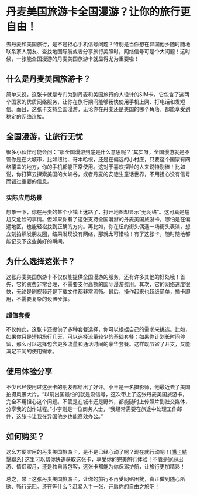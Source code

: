 # 丹麦美国旅游卡全国漫游？让你的旅行更自由！

去丹麦和美国旅行，是不是担心手机信号问题？特别是当你想在异国他乡随时随地联系家人朋友、查找地图导航或者分享旅行美照时，网络信号可是个大问题！这时候，一张能全国漫游的丹麦美国旅游卡就显得尤为重要啦！

## 什么是丹麦美国旅游卡？

简单来说，这张卡就是专门为到丹麦和美国旅行的人设计的SIM卡。它包含了这两个国家的优质网络服务，让你在旅行期间能够畅快使用手机上网、打电话和发短信。而且，这张卡支持全国漫游，无论你在丹麦还是美国的哪个角落，都能享受到稳定的网络连接。

## 全国漫游，让旅行无忧

很多小伙伴可能会问：“那全国漫游到底是什么意思呢？”其实呀，全国漫游就是不管你是在大城市，比如纽约、哥本哈根，还是在偏远的小村庄，只要这个国家有网络覆盖的地方，你的手机都能正常使用。这对于喜欢探险的人来说特别棒！比如说，你打算去探索美国的大峡谷，或者丹麦的安徒生童话世界，不用担心没有信号而错过重要的信息。

### 实际应用场景

想象一下，你在丹麦的某个小镇上迷路了，打开地图却显示“无网络”。这可真是尴尬又危险的事情。但如果你有了这张支持全国漫游的丹麦美国旅游卡，哪怕是在偏远地区，也能轻松找到正确的方向。再比如，你在纽约街头偶遇一场街头表演，想立刻拍照发朋友圈，结果发现没有网络，那就太可惜啦！有了这张卡，随时随地都能记录下这些美好的瞬间。

## 为什么选择这张卡？

这张丹麦美国旅游卡不仅仅能提供全国漫游的服务，还有许多其他的好处哦！首先，它的资费非常合理，不需要支付高额的国际漫游费用。其次，它的网络速度很快，无论是刷视频还是下载文件都非常流畅。最后，操作起来也超级简单，插卡即用，不需要复杂的设置步骤。

### 超值套餐

不仅如此，这张卡还提供了多种套餐选择，你可以根据自己的需求来挑选。比如，如果你只是短期旅行几天，可以选择流量较少的基础套餐；如果你计划长时间停留，那么可以选择包含更多流量和通话时间的豪华套餐。这样既节省了开支，又能满足不同的使用需求。

## 使用体验分享

不少已经使用过这张卡的朋友都给出了好评。小王是一名摄影师，他最近去了美国拍摄风景大片。“以前出国最怕的就是没信号，这次带上了这张丹麦美国旅游卡，完全不用担心这个问题。不管是在城市还是野外，都能随时上传照片到社交媒体，分享我的创作过程。”小李则是一位商务人士，“我经常需要在旅途中处理工作邮件，这张卡让我在异国他乡也能高效办公。”

## 如何购买？

这么方便实用的丹麦美国旅游卡，是不是已经心动了呢？现在就行动吧！[[購卡點擊聯系](https://t.me/s/esim1088)] 这里可以帮你快速获取这张卡，享受你的完美旅行体验！不管是家庭出游、情侣蜜月，还是独自背包客，这张卡都能为你保驾护航，让旅行更加精彩！

总之，带上这张丹麦美国旅游卡，让你的旅行不再受网络困扰，真正做到随心所欲、畅行无阻。还在等什么？赶紧入手一张，开启你的自由之旅吧！